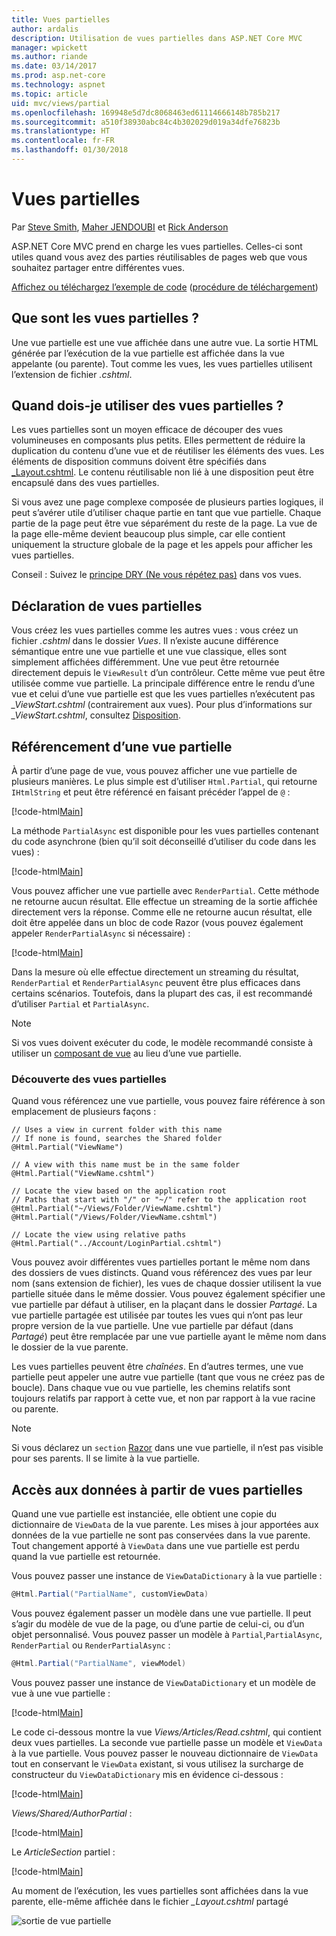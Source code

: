 ```yaml
---
title: Vues partielles
author: ardalis
description: Utilisation de vues partielles dans ASP.NET Core MVC
manager: wpickett
ms.author: riande
ms.date: 03/14/2017
ms.prod: asp.net-core
ms.technology: aspnet
ms.topic: article
uid: mvc/views/partial
ms.openlocfilehash: 169948e5d7dc8068463ed61114666148b785b217
ms.sourcegitcommit: a510f38930abc84c4b302029d019a34dfe76823b
ms.translationtype: HT
ms.contentlocale: fr-FR
ms.lasthandoff: 01/30/2018
---
```

# <a name="partial-views"></a>Vues partielles

Par [Steve Smith](https://ardalis.com/), [Maher JENDOUBI](https://twitter.com/maherjend) et [Rick Anderson](https://twitter.com/RickAndMSFT)

ASP.NET Core MVC prend en charge les vues partielles. Celles-ci sont utiles quand vous avez des parties réutilisables de pages web que vous souhaitez partager entre différentes vues.

[Affichez ou téléchargez l’exemple de code](https://github.com/aspnet/Docs/tree/master/aspnetcore/mvc/views/partial/sample) ([procédure de téléchargement](xref:tutorials/index#how-to-download-a-sample))

## <a name="what-are-partial-views"></a>Que sont les vues partielles ?

Une vue partielle est une vue affichée dans une autre vue. La sortie HTML générée par l’exécution de la vue partielle est affichée dans la vue appelante (ou parente). Tout comme les vues, les vues partielles utilisent l’extension de fichier *.cshtml*.

## <a name="when-should-i-use-partial-views"></a>Quand dois-je utiliser des vues partielles ?

Les vues partielles sont un moyen efficace de découper des vues volumineuses en composants plus petits. Elles permettent de réduire la duplication du contenu d’une vue et de réutiliser les éléments des vues. Les éléments de disposition communs doivent être spécifiés dans [_Layout.cshtml](layout.md). Le contenu réutilisable non lié à une disposition peut être encapsulé dans des vues partielles.

Si vous avez une page complexe composée de plusieurs parties logiques, il peut s’avérer utile d’utiliser chaque partie en tant que vue partielle. Chaque partie de la page peut être vue séparément du reste de la page. La vue de la page elle-même devient beaucoup plus simple, car elle contient uniquement la structure globale de la page et les appels pour afficher les vues partielles.

Conseil : Suivez le [principe DRY (Ne vous répétez pas)](http://deviq.com/don-t-repeat-yourself/) dans vos vues.

## <a name="declaring-partial-views"></a>Déclaration de vues partielles

Vous créez les vues partielles comme les autres vues : vous créez un fichier *.cshtml* dans le dossier *Vues*. Il n’existe aucune différence sémantique entre une vue partielle et une vue classique, elles sont simplement affichées différemment. Une vue peut être retournée directement depuis le `ViewResult` d’un contrôleur. Cette même vue peut être utilisée comme vue partielle. La principale différence entre le rendu d’une vue et celui d’une vue partielle est que les vues partielles n’exécutent pas *_ViewStart.cshtml* (contrairement aux vues). Pour plus d’informations sur *_ViewStart.cshtml*, consultez [Disposition](layout.md).

## <a name="referencing-a-partial-view"></a>Référencement d’une vue partielle

À partir d’une page de vue, vous pouvez afficher une vue partielle de plusieurs manières. Le plus simple est d’utiliser `Html.Partial`, qui retourne `IHtmlString` et peut être référencé en faisant précéder l’appel de `@` :

[!code-html[Main](partial/sample/src/PartialViewsSample/Views/Home/About.cshtml?range=9)]

La méthode `PartialAsync` est disponible pour les vues partielles contenant du code asynchrone (bien qu’il soit déconseillé d’utiliser du code dans les vues) :

[!code-html[Main](partial/sample/src/PartialViewsSample/Views/Home/About.cshtml?range=8)]

Vous pouvez afficher une vue partielle avec `RenderPartial`. Cette méthode ne retourne aucun résultat. Elle effectue un streaming de la sortie affichée directement vers la réponse. Comme elle ne retourne aucun résultat, elle doit être appelée dans un bloc de code Razor (vous pouvez également appeler `RenderPartialAsync` si nécessaire) :

[!code-html[Main](partial/sample/src/PartialViewsSample/Views/Home/About.cshtml?range=10-12)]

Dans la mesure où elle effectue directement un streaming du résultat, `RenderPartial` et `RenderPartialAsync` peuvent être plus efficaces dans certains scénarios. Toutefois, dans la plupart des cas, il est recommandé d’utiliser `Partial` et `PartialAsync`.

> [!NOTE]
> Si vos vues doivent exécuter du code, le modèle recommandé consiste à utiliser un [composant de vue](view-components.md) au lieu d’une vue partielle.

### <a name="partial-view-discovery"></a>Découverte des vues partielles

Quand vous référencez une vue partielle, vous pouvez faire référence à son emplacement de plusieurs façons :

```text
// Uses a view in current folder with this name
// If none is found, searches the Shared folder
@Html.Partial("ViewName")

// A view with this name must be in the same folder
@Html.Partial("ViewName.cshtml")

// Locate the view based on the application root
// Paths that start with "/" or "~/" refer to the application root
@Html.Partial("~/Views/Folder/ViewName.cshtml")
@Html.Partial("/Views/Folder/ViewName.cshtml")

// Locate the view using relative paths
@Html.Partial("../Account/LoginPartial.cshtml")
```

Vous pouvez avoir différentes vues partielles portant le même nom dans des dossiers de vues distincts. Quand vous référencez des vues par leur nom (sans extension de fichier), les vues de chaque dossier utilisent la vue partielle située dans le même dossier. Vous pouvez également spécifier une vue partielle par défaut à utiliser, en la plaçant dans le dossier *Partagé*. La vue partielle partagée est utilisée par toutes les vues qui n’ont pas leur propre version de la vue partielle. Une vue partielle par défaut (dans *Partagé*) peut être remplacée par une vue partielle ayant le même nom dans le dossier de la vue parente.

Les vues partielles peuvent être *chaînées*. En d’autres termes, une vue partielle peut appeler une autre vue partielle (tant que vous ne créez pas de boucle). Dans chaque vue ou vue partielle, les chemins relatifs sont toujours relatifs par rapport à cette vue, et non par rapport à la vue racine ou parente.

> [!NOTE]
> Si vous déclarez un `section` [Razor](razor.md) dans une vue partielle, il n’est pas visible pour ses parents. Il se limite à la vue partielle.

## <a name="accessing-data-from-partial-views"></a>Accès aux données à partir de vues partielles

Quand une vue partielle est instanciée, elle obtient une copie du dictionnaire de `ViewData` de la vue parente. Les mises à jour apportées aux données de la vue partielle ne sont pas conservées dans la vue parente. Tout changement apporté à `ViewData` dans une vue partielle est perdu quand la vue partielle est retournée.

Vous pouvez passer une instance de `ViewDataDictionary` à la vue partielle :

```csharp
@Html.Partial("PartialName", customViewData)
   ```

Vous pouvez également passer un modèle dans une vue partielle. Il peut s’agir du modèle de vue de la page, ou d’une partie de celui-ci, ou d’un objet personnalisé. Vous pouvez passer un modèle à `Partial`,`PartialAsync`, `RenderPartial` ou `RenderPartialAsync` :

```csharp
@Html.Partial("PartialName", viewModel)
   ```

Vous pouvez passer une instance de `ViewDataDictionary` et un modèle de vue à une vue partielle :

[!code-html[Main](partial/sample/src/PartialViewsSample/Views/Articles/Read.cshtml?range=15-16)]

Le code ci-dessous montre la vue *Views/Articles/Read.cshtml*, qui contient deux vues partielles. La seconde vue partielle passe un modèle et `ViewData` à la vue partielle. Vous pouvez passer le nouveau dictionnaire de `ViewData` tout en conservant le `ViewData` existant, si vous utilisez la surcharge de constructeur du `ViewDataDictionary` mis en évidence ci-dessous :

[!code-html[Main](partial/sample/src/PartialViewsSample/Views/Articles/Read.cshtml)]

*Views/Shared/AuthorPartial* :

[!code-html[Main](partial/sample/src/PartialViewsSample/Views/Shared/AuthorPartial.cshtml)]

Le *ArticleSection* partiel :

[!code-html[Main](partial/sample/src/PartialViewsSample/Views/Articles/ArticleSection.cshtml)]

Au moment de l’exécution, les vues partielles sont affichées dans la vue parente, elle-même affichée dans le fichier *_Layout.cshtml* partagé

![sortie de vue partielle](partial/_static/output.png)
